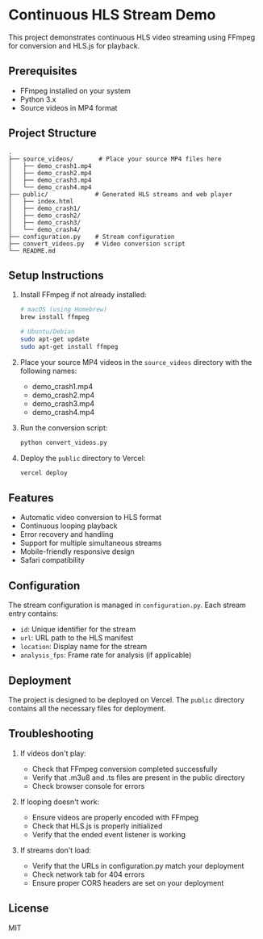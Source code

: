 # Continuous HLS Stream Demo

This project demonstrates continuous HLS video streaming using FFmpeg for conversion and HLS.js for playback.

## Prerequisites

- FFmpeg installed on your system
- Python 3.x
- Source videos in MP4 format

## Project Structure

```
.
├── source_videos/       # Place your source MP4 files here
│   ├── demo_crash1.mp4
│   ├── demo_crash2.mp4
│   ├── demo_crash3.mp4
│   └── demo_crash4.mp4
├── public/             # Generated HLS streams and web player
│   ├── index.html
│   ├── demo_crash1/
│   ├── demo_crash2/
│   ├── demo_crash3/
│   └── demo_crash4/
├── configuration.py    # Stream configuration
├── convert_videos.py   # Video conversion script
└── README.md
```

## Setup Instructions

1. Install FFmpeg if not already installed:
   ```bash
   # macOS (using Homebrew)
   brew install ffmpeg

   # Ubuntu/Debian
   sudo apt-get update
   sudo apt-get install ffmpeg
   ```

2. Place your source MP4 videos in the `source_videos` directory with the following names:
   - demo_crash1.mp4
   - demo_crash2.mp4
   - demo_crash3.mp4
   - demo_crash4.mp4

3. Run the conversion script:
   ```bash
   python convert_videos.py
   ```

4. Deploy the `public` directory to Vercel:
   ```bash
   vercel deploy
   ```

## Features

- Automatic video conversion to HLS format
- Continuous looping playback
- Error recovery and handling
- Support for multiple simultaneous streams
- Mobile-friendly responsive design
- Safari compatibility

## Configuration

The stream configuration is managed in `configuration.py`. Each stream entry contains:
- `id`: Unique identifier for the stream
- `url`: URL path to the HLS manifest
- `location`: Display name for the stream
- `analysis_fps`: Frame rate for analysis (if applicable)

## Deployment

The project is designed to be deployed on Vercel. The `public` directory contains all the necessary files for deployment.

## Troubleshooting

1. If videos don't play:
   - Check that FFmpeg conversion completed successfully
   - Verify that .m3u8 and .ts files are present in the public directory
   - Check browser console for errors

2. If looping doesn't work:
   - Ensure videos are properly encoded with FFmpeg
   - Check that HLS.js is properly initialized
   - Verify that the ended event listener is working

3. If streams don't load:
   - Verify that the URLs in configuration.py match your deployment
   - Check network tab for 404 errors
   - Ensure proper CORS headers are set on your deployment

## License

MIT